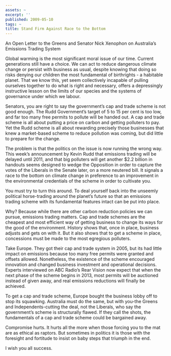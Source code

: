 ```yaml
---
assets: ~
excerpt: ''
published: 2009-05-10
tags: ~
title: Stand Firm Against Race to the Bottom
---
```

An Open Letter to the Greens and Senator Nick Xenophon on Australia’s
Emissions Trading System

Global warming is the most significant moral issue of our time. Current
generations still have a choice. We can act to reduce dangerous climate
change or persist with business as usual, despite knowing that doing so
risks denying our children the most fundamental of birthrights - a
habitable planet. That we know this, yet seem collectively incapable of
pulling ourselves together to do what is right and necessary, offers a
depressingly instructive lesson on the limits of our species and the
systems of governance under which we labour.

Senators, you are right to say the government’s cap and trade scheme is
not good enough. The Rudd Government’s target of 5 to 15 per cent is too
low, and far too many free permits to pollute will be handed out. A cap
and trade scheme is all about putting a price on carbon and getting
polluters to pay. Yet the Rudd scheme is all about rewarding precisely
those businesses that knew a market-based scheme to reduce pollution was
coming, but did little to prepare for the change.

The problem is that the politics on the issue is now running the wrong
way. This week’s announcement by Kevin Rudd that emissions trading will
be delayed until 2011, and that big polluters will get another $2.2
billion in handouts seems designed to wedge the Opposition in order to
capture the votes of the Liberals in the Senate later, on a more
neutered bill. It signals a race to the bottom on climate change in
preference to an improvement in the environmental credentials of the
scheme in order to cultivate you.

You must try to turn this around. To deal yourself back into the
unseemly political horse-trading around the planet’s future so that an
emissions trading scheme with its fundamental features intact can be put
into place.

Why? Because while there are other carbon reduction policies we can
pursue, emissions trading matters. Cap and trade schemes are the
cheapest and most efficient way of getting business to change its ways
for the good of the environment. History shows that, once in place,
business adjusts and gets on with it. But it also shows that to get a
scheme in place, concessions must be made to the most egregious
polluters.

Take Europe. They got their cap and trade system in 2005, but its had
little impact on emissions because too many free permits were granted
and offsets allowed. Nonetheless, the existence of the scheme encouraged
innovation and changed business investment and operational decisions.
Experts interviewed on ABC Radio’s Rear Vision now expect that when the
next phase of the scheme begins in 2013, most permits will be auctioned
instead of given away, and real emissions reductions will finally be
achieved.

To get a cap and trade scheme, Europe bought the business lobby off to
stop its squawking. Australia must do the same, but with you-the Greens
and Independents-cutting the deal, not the Liberals, who say the
government’s scheme is structurally flawed. If they call the shots, the
fundamentals of a cap and trade scheme could be bargained away.

Compromise hurts. It hurts all the more when those forcing you to the
mat are as ethical as raptors. But sometimes in politics it is those
with the foresight and fortitude to insist on baby steps that triumph in
the end.

I wish you all success.